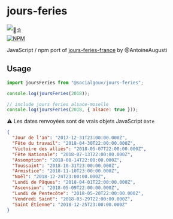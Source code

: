 # jours-feries

![📆⛱️](https://github.com/SocialGouv/jours-feries/workflows/%F0%9F%93%86%E2%9B%B1%EF%B8%8F/badge.svg)  
[![NPM](https://nodei.co/npm/@socialgouv/jours-feries.png?downloads=true&downloadRank=true&stars=true)](https://www.npmjs.com/package/@socialgouv/jours-feries)

JavaScript / npm port of [jours-feries-france](https://github.com/AntoineAugusti/jours-feries-france) by @AntoineAugusti

## Usage

```js
import joursFeries from "@socialgouv/jours-feries";

console.log(joursFeries(2018));

// include jours feries alsace-moselle
console.log(joursFeries(2018, { alsace: true }));
```

⚠️ Les dates renvoyées sont de vrais objets JavaScript `Date`

```json
{
  "Jour de l'an": "2017-12-31T23:00:00.000Z",
  "Fête du travail": "2018-04-30T22:00:00.000Z",
  "Victoire des alliés": "2018-05-07T22:00:00.000Z",
  "Fête Nationale": "2018-07-13T22:00:00.000Z",
  "Assomption": "2018-08-14T22:00:00.000Z",
  "Toussaint": "2018-10-31T23:00:00.000Z",
  "Armistice": "2018-11-10T23:00:00.000Z",
  "Noël": "2018-12-24T23:00:00.000Z",
  "Lundi de Pâques": "2018-04-01T22:00:00.000Z",
  "Ascension": "2018-05-09T22:00:00.000Z",
  "Lundi de Pentecôte": "2018-05-20T22:00:00.000Z",
  "Vendredi Saint": "2018-03-29T22:00:00.000Z",
  "Saint Étienne": "2018-12-25T23:00:00.000Z"
}
```
